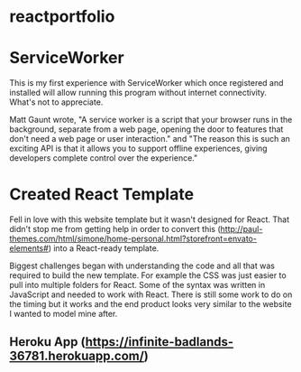 # reactportfolio

# ServiceWorker
This is my first experience with ServiceWorker which once registered and installed will allow running this program without internet connectivity.  What's not to appreciate. 

Matt Gaunt wrote, "A service worker is a script that your browser runs in the background, separate from a web page, opening the door to features that don't need a web page or user interaction." and "The reason this is such an exciting API is that it allows you to support offline experiences, giving developers complete control over the experience."

# Created React Template
Fell in love with this website template but it wasn't designed for React.  That didn't stop me from getting help in order to convert this (http://paul-themes.com/html/simone/home-personal.html?storefront=envato-elements#) into a React-ready template. 

Biggest challenges began with understanding the code and all that was required to build the new template.  For example the CSS was just easier to pull into multiple folders for React.  Some of the syntax was written in JavaScript and needed to work with React.  There is still some work to do on the timing but it works and the end product looks very similar to the website I wanted to model mine after.

## Heroku App (https://infinite-badlands-36781.herokuapp.com/)
